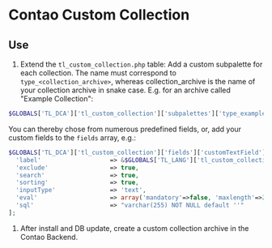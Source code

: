 # Contao Custom Collection


## Use
1. Extend the `tl_custom_collection.php` table:
Add a custom subpalette for each collection. The name must correspond to `type_<collection_archive>`, whereas collection_archive is the name of your collection archive in snake case. E.g. for an archive called "Example Collection":
```php
$GLOBALS['TL_DCA']['tl_custom_collection']['subpalettes']['type_example_collection'] = ';{image_legend},addImage;{text_legend},text;';
```
You can thereby chose from numerous predefined fields, or, add your custom fields to the `fields` array, e.g.:
```php
$GLOBALS['TL_DCA']['tl_custom_collection']['fields']['customTextField'] = [
  'label'                   => &$GLOBALS['TL_LANG']['tl_custom_collection']['customTextField'],
  'exclude'                 => true,
  'search'                  => true,
  'sorting'                 => true,
  'inputType'               => 'text',
  'eval'                    => array('mandatory'=>false, 'maxlength'=>255),
  'sql'                     => "varchar(255) NOT NULL default ''"
];
```
1. After install and DB update, create a custom collection archive in the Contao Backend.
